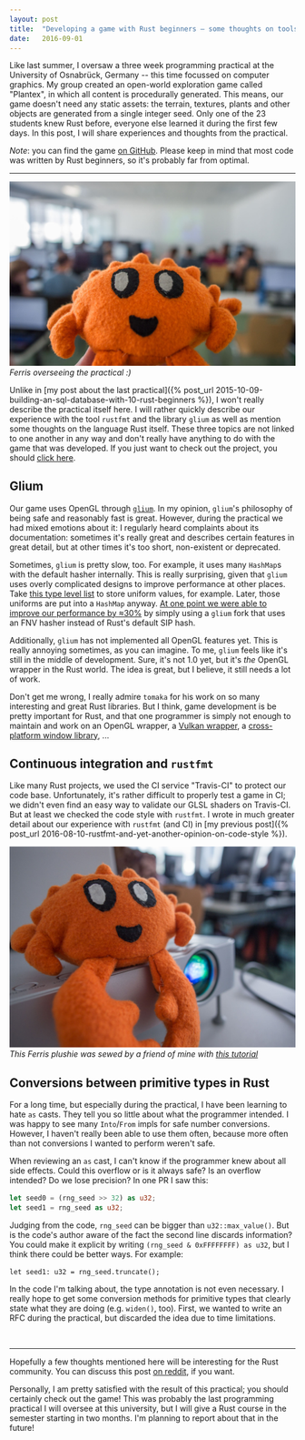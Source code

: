 ```yaml
---
layout: post
title:  "Developing a game with Rust beginners – some thoughts on tools and libraries"
date:   2016-09-01
---
```


Like last summer, I oversaw a three week programming practical at the University of Osnabrück, Germany -- this time focussed on computer graphics. My group created an open-world exploration game called "Plantex", in which all content is procedurally generated. This means, our game doesn't need any static assets: the terrain, textures, plants and other objects are generated from a single integer seed. Only one of the 23 students knew Rust before, everyone else learned it during the first few days. In this post, I will share experiences and thoughts from the practical.

<div class="tldr">
    <i>Note</i>: you can find the game <a href="https://github.com/OsnaCS/plantex">on GitHub</a>. Please keep in mind that most code was written by Rust beginners, so it's probably far from optimal.
</div>

---

![bla](/assets/ferris-overview.jpg)
*Ferris overseeing the practical :)*

Unlike in [my post about the last practical]({% post_url 2015-10-09-building-an-sql-database-with-10-rust-beginners %}), I won't really describe the practical itself here.
I will rather quickly describe our experience with the tool `rustfmt` and the library `glium` as well as mention some thoughts on the language Rust itself.
These three topics are not linked to one another in any way and don't really have anything to do with the game that was developed.
If you just want to check out the project, you should [click here](https://github.com/OsnaCS/plantex).


## Glium

Our game uses OpenGL through [`glium`](https://github.com/tomaka/glium).
In my opinion, `glium`'s philosophy of being safe and reasonably fast is great.
However, during the practical we had mixed emotions about it:
I regularly heard complaints about its documentation: sometimes it's really great and describes certain features in great detail, but at other times it's too short, non-existent or deprecated.

Sometimes, `glium` is pretty slow, too. For example, it uses many `HashMap`s with the default hasher internally. This is really surprising, given that `glium` uses overly complicated designs to improve performance at other places. Take [this type level list](http://tomaka.github.io/glium/glium/uniforms/struct.UniformsStorage.html) to store uniform values, for example. Later, those uniforms are put into a `HashMap` anyway. [At one point we were able to improve our performance by ≈30%](https://github.com/OsnaCS/plantex/commit/98ca93633d75c429ce8316ab24a49c9a3770521e#diff-02d32d0e6561d35ac67d54da3ba54a1d) by simply using a `glium` fork that uses an FNV hasher instead of Rust's default SIP hash.

Additionally, `glium` has not implemented all OpenGL features yet. This is really annoying sometimes, as you can imagine.
To me, `glium` feels like it's still in the middle of development.
Sure, it's not 1.0 yet, but it's *the* OpenGL wrapper in the Rust world.
The idea is great, but I believe, it still needs a lot of work.

Don't get me wrong, I really admire `tomaka` for his work on so many interesting and great Rust libraries.
But I think, game development is be pretty important for Rust, and that one programmer is simply not enough to maintain and work on an OpenGL wrapper, a [Vulkan wrapper](https://github.com/tomaka/vulkano), a [cross-platform window library](https://github.com/tomaka/glutin), ...


## Continuous integration and `rustfmt`

Like many Rust projects, we used the CI service "Travis-CI" to protect our code base.
Unfortunately, it's rather difficult to properly test a game in CI; we didn't even find an easy way to validate our GLSL shaders on Travis-CI.
But at least we checked the code style with `rustfmt`.
I wrote in much greater detail about our experience with `rustfmt` (and CI) in [my previous post]({% post_url 2016-08-10-rustfmt-and-yet-another-opinion-on-code-style %}).

![bla](/assets/ferris-beamer.jpg)
*This Ferris plushie was sewed by a friend of mine with [this tutorial](http://edunham.net/2016/04/11/plushie_rustacean_pattern.html)*

## Conversions between primitive types in Rust

For a long time, but especially during the practical, I  have been learning to hate `as` casts.
They tell you so little about what the programmer intended.
I was happy to see many `Into`/`From` impls for safe number  conversions.
However, I haven't really been able to use them often, because more often than not conversions I wanted to perform weren't safe.

When reviewing an `as` cast, I can't know if the programmer knew about all side effects.
Could this overflow or is it always safe?
Is an overflow intended?
Do we lose precision?
In one PR I saw this:

```rust
let seed0 = (rng_seed >> 32) as u32;
let seed1 = rng_seed as u32;
```

Judging from the code, `rng_seed` can be bigger than `u32::max_value()`.
But is the code's author aware of the fact the second line discards information?
You could make it explicit by writing `(rng_seed & 0xFFFFFFFF) as u32`, but I think there could be better ways.
For example:

```
let seed1: u32 = rng_seed.truncate();
```

In the code I'm talking about, the type annotation is not even necessary.
I really hope to get some conversion methods for primitive types that clearly state what they are doing (e.g. `widen()`, too).
First, we wanted to write an RFC during the practical, but discarded the idea due to time limitations.

<br />

---

Hopefully a few thoughts mentioned here will be interesting for the Rust community. You can discuss this post [on reddit](https://www.reddit.com/r/rust/comments/519qku/plantex_an_openworld_exploration_game_with/d7aaex7), if you want.

Personally, I am pretty satisfied with the result of this practical; you should certainly check out the game!
This was probably the last programming practical I will oversee at this university, but I will give a Rust course in the semester starting in two months.
I'm planning to report about that in the future!
